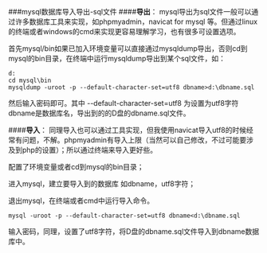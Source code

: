 ###mysql数据库导入导出-sql文件
####**导出**：
mysql导出为sql文件一般可以通过许多数据库工具来实现，如phpmyadmin，navicat for mysql 等。但通过linux的终端或者windows的cmd来实现更容易理解学习，也有很多可设置选项。

首先mysql/bin如果已加入环境变量可以直接通过mysqldump导出，否则cd到mysql的bin目录，在终端中运行mysqldump导出到某个sql文件，如：
```
d:
cd mysql\bin
mysqldump -uroot -p --default-character-set=utf8 dbname>d:\dbname.sql
```
然后输入密码即可。其中  --default-character-set=utf8 为设置为utf8字符  dbname是数据库名，导出到的的D盘的dbname.sql文件。


####**导入**：
同理导入也可以通过工具实现，但我使用navicat导入utf8的时候经常有问题，不解。phpmyadmin有导入上限（当然可以自己修改，不过可能要涉及到php的设置）；所以通过终端来导入更好些。

 配置了环境变量或者cd到mysql的bin目录；

进入mysql，建立要导入到的数据库 如dbname，utf8字符；

退出mysql，在终端或者cmd中运行导入命令。

```
mysql -uroot -p --default-character-set=utf8 dbname<d:\dbname.sql
```

输入密码，同理，设置了utf8字符，将D盘的dbname.sql文件导入到dbname数据库中。